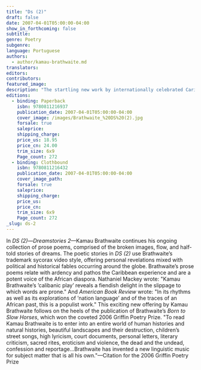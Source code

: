 ```yaml
---
title: "Ds (2)"
draft: false
date: 2007-04-01T05:00:00-04:00
show_in_forthcoming: false
subtitle:
genre: Poetry
subgenre:
language: Portuguese
authors:
  - author/kamau-brathwaite.md
translators:
editors:
contributors:
featured_image:
description: "The startling new work by internationally celebrated Caribbean poet, historian and cultural theorist Kamau Brathwaite, winner of the 2006 Griffin Poetry Prize. "
editions:
  - binding: Paperback
    isbn: 9780811216937
    publication_date: 2007-04-01T05:00:00-04:00
    cover_image: /images/Brathwaite_%20DS%20(2).jpg
    forsale: true
    saleprice:
    shipping_charge:
    price_us: 18.95
    price_cn: 24.00
    trim_size: 6x9
    Page_count: 272
  - binding: Clothbound
    isbn: 9780811216432
    publication_date: 2007-04-01T05:00:00-04:00
    cover_image_path:
    forsale: true
    saleprice:
    shipping_charge:
    price_us:
    price_cn:
    trim_size: 6x9
    Page_count: 272
_slug: ds-2
---
```


In _DS (2)_—_Dreamstories 2_—Kamau Brathwaite continues his ongoing collection of prose poems, comprised of the broken images, flow, and half-told stories of dreams. The poetic stories in _DS (2)_ use Brathwaite’s trademark sycorax video style, offering personal revelations mixed with political and historical fables occurring around the globe. Brathwaite’s prose poems relate with ardency and pathos the Caribbean experience and are a potent voice of the African diaspora. Nathaniel Mackey wrote: "Kamau Brathwaite’s ’calibanic play’ reveals a fiendish delight in the slippage to which words are prone." And _American Book Review_ wrote: "In its rhythms as well as its explorations of ’nation language’ and of the traces of an African past, this is a populist work." This exciting new offering by Kamau Brathwaite follows on the heels of the publication of Brathwaite’s _Born to Slow Horses_, which won the coveted 2006 Griffin Poetry Prize. "To read Kamau Brathwaite is to enter into an entire world of human histories and natural histories, beautiful landscapes and their destruction, children’s street songs, high lyricism, court documents, personal letters, literary criticism, sacred rites, eroticism and violence, the dead and the undead, confession and reportage...Brathwaite has invented a new linguistic music for subject matter that is all his own."—Citation for the 2006 Griffin Poetry Prize

